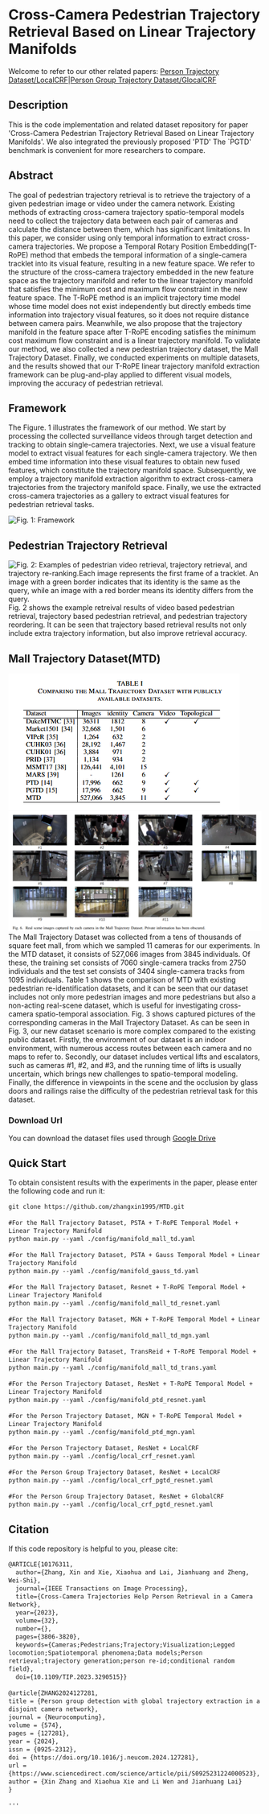 # Cross-Camera Pedestrian Trajectory Retrieval Based on Linear Trajectory Manifolds

Welcome to refer to our other related papers:
[Person Trajectory Dataset/LocalCRF](https://github.com/zhangxin1995/PTD.git)|[Person Group Trajectory Dataset/GlocalCRF](https://github.com/zhangxin1995/PGTD.git)


## Description
This is the code implementation and related dataset repository for paper 'Cross-Camera Pedestrian Trajectory Retrieval Based on Linear Trajectory Manifolds'. We also integrated the previously proposed 'PTD' The `PGTD' benchmark is convenient for more researchers to compare.


## Abstract
The goal of pedestrian trajectory retrieval is to retrieve the trajectory of a given pedestrian image or video under the camera network. Existing methods of extracting cross-camera trajectory spatio-temporal models need to collect the trajectory data between each pair of cameras and calculate the distance between them, which has significant limitations. In this paper, we consider using only temporal information to extract cross-camera trajectories. We propose a Temporal Rotary Position Embedding(T-RoPE) method that embeds the temporal information of a single-camera tracklet into its visual feature, resulting in a new feature space. We refer to the structure of the cross-camera trajectory embedded in the new feature space as the trajectory manifold and refer to the linear trajectory manifold that satisfies the minimum cost and maximum flow constraint in the new feature space. The T-RoPE method is an implicit trajectory time model whose time model does not exist independently but directly embeds time information into trajectory visual features, so it does not require distance between camera pairs. Meanwhile, we also propose that the trajectory manifold in the feature space after T-RoPE encoding satisfies the minimum cost maximum flow constraint and is a linear trajectory manifold. To validate our method, we also collected a new pedestrian trajectory dataset, the Mall Trajectory Dataset. Finally, we conducted experiments on multiple datasets, and the results showed that our T-RoPE linear trajectory manifold extraction framework can be plug-and-play applied to different visual models, improving the accuracy of pedestrian retrieval.

## Framework
The Figure. 1 illustrates the framework of our method. We start by processing the collected surveillance videos through target detection and tracking to obtain single-camera trajectories. Next, we use a visual feature model to extract visual features for each single-camera trajectory. We then embed time information into these visual features to obtain new fused features, which constitute the trajectory manifold space. Subsequently, we employ a trajectory manifold extraction algorithm to extract cross-camera trajectories from the trajectory manifold space. Finally, we use the extracted cross-camera trajectories as a gallery to extract visual features for pedestrian retrieval tasks.

![Fig. 1: Framework](https://github.com/zhangxin1995/MTD/blob/master/images/framework.png)

## Pedestrian Trajectory Retrieval
![Fig. 2: Examples of pedestrian video retrieval, trajectory retrieval, and trajectory re-ranking.Each image represents the first frame of a tracklet. An image with a green border indicates that its identity is the same as the query, while an image with a red border means its identity differs from the query.](https://github.com/zhangxin1995/MTD/blob/master/images/example.png)
Fig. 2 shows the example retreival results of video based pedestrian retrieval, trajectory based pedestrian retrieval, and pedestrian trajectory reordering. It can be seen that trajectory based retrieval results not only include extra trajectory information, but also improve retrieval accuracy.



## Mall Trajectory Dataset(MTD)
![Table 1: The Mall Trajectory Dastaset.](https://github.com/zhangxin1995/MTD/blob/master/images/dataset.png)
![Fig. 2: The Mall Trajectory Dastaset.](https://github.com/zhangxin1995/MTD/blob/master/images/camera.png)
The Mall Trajectory Dataset was collected from a tens of thousands of square feet mall, from which we sampled 11 cameras for our experiments. In the MTD dataset, it consists of 527,066 images from 3845 individuals. Of these, the training set consists of 7060 single-camera tracks from 2750 individuals and the test set consists of 3404 single-camera tracks from 1095 individuals. Table 1 shows the comparison of MTD with existing pedestrian re-identification datasets, and it can be seen that our dataset includes not only more pedestrian images and more pedestrians but also a non-acting real-scene dataset, which is useful for investigating cross-camera spatio-temporal association. Fig. 3 shows captured pictures of the corresponding cameras in the Mall Trajectory Dataset. As can be seen in Fig. 3, our new dataset scenario is more complex compared to the existing public dataset. Firstly, the environment of our dataset is an indoor environment, with numerous access routes between each camera and no maps to refer to. Secondly, our dataset includes vertical lifts and escalators, such as cameras \#1, \#2, and \#3, and the running time of lifts is usually uncertain, which brings new challenges to spatio-temporal modeling. Finally, the difference in viewpoints in the scene and the occlusion by glass doors and railings raise the difficulty of the pedestrian retrieval task for this dataset.

### Download Url
You can download the dataset files used through [Google Drive](https://drive.google.com/file/d/1nEWPjyhZccolcE634XA3cXbDdAHKvN2w/view?usp=sharing)

## Quick Start
To obtain consistent results with the experiments in the paper, please enter the following code and run it:
```
git clone https://github.com/zhangxin1995/MTD.git

#For the Mall Trajectory Dataset, PSTA + T-RoPE Temporal Model + Linear Trajectory Manifold
python main.py --yaml ./config/manifold_mall_td.yaml

#For the Mall Trajectory Dataset, PSTA + Gauss Temporal Model + Linear Trajectory Manifold
python main.py --yaml ./config/manifold_gauss_td.yaml

#For the Mall Trajectory Dataset, Resnet + T-RoPE Temporal Model + Linear Trajectory Manifold
python main.py --yaml ./config/manifold_mall_td_resnet.yaml

#For the Mall Trajectory Dataset, MGN + T-RoPE Temporal Model + Linear Trajectory Manifold
python main.py --yaml ./config/manifold_mall_td_mgn.yaml

#For the Mall Trajectory Dataset, TransReid + T-RoPE Temporal Model + Linear Trajectory Manifold
python main.py --yaml ./config/manifold_mall_td_trans.yaml

#For the Person Trajectory Dataset, ResNet + T-RoPE Temporal Model + Linear Trajectory Manifold
python main.py --yaml ./config/manifold_ptd_resnet.yaml

#For the Person Trajectory Dataset, MGN + T-RoPE Temporal Model + Linear Trajectory Manifold
python main.py --yaml ./config/manifold_ptd_mgn.yaml

#For the Person Trajectory Dataset, ResNet + LocalCRF
python main.py --yaml ./config/local_crf_resnet.yaml

#For the Person Group Trajectory Dataset, ResNet + LocalCRF
python main.py --yaml ./config/local_crf_pgtd_resnet.yaml 

#For the Person Group Trajectory Dataset, ResNet + GlobalCRF
python main.py --yaml ./config/local_crf_pgtd_resnet.yaml 
```

## Citation
If this code repository is helpful to you, please cite:

```
@ARTICLE{10176311,
  author={Zhang, Xin and Xie, Xiaohua and Lai, Jianhuang and Zheng, Wei-Shi},
  journal={IEEE Transactions on Image Processing}, 
  title={Cross-Camera Trajectories Help Person Retrieval in a Camera Network}, 
  year={2023},
  volume={32},
  number={},
  pages={3806-3820},
  keywords={Cameras;Pedestrians;Trajectory;Visualization;Legged locomotion;Spatiotemporal phenomena;Data models;Person retrieval;trajectory generation;person re-id;conditional random field},
  doi={10.1109/TIP.2023.3290515}}

@article{ZHANG2024127281,
title = {Person group detection with global trajectory extraction in a disjoint camera network},
journal = {Neurocomputing},
volume = {574},
pages = {127281},
year = {2024},
issn = {0925-2312},
doi = {https://doi.org/10.1016/j.neucom.2024.127281},
url = {https://www.sciencedirect.com/science/article/pii/S0925231224000523},
author = {Xin Zhang and Xiaohua Xie and Li Wen and Jianhuang Lai}
}

'''






















